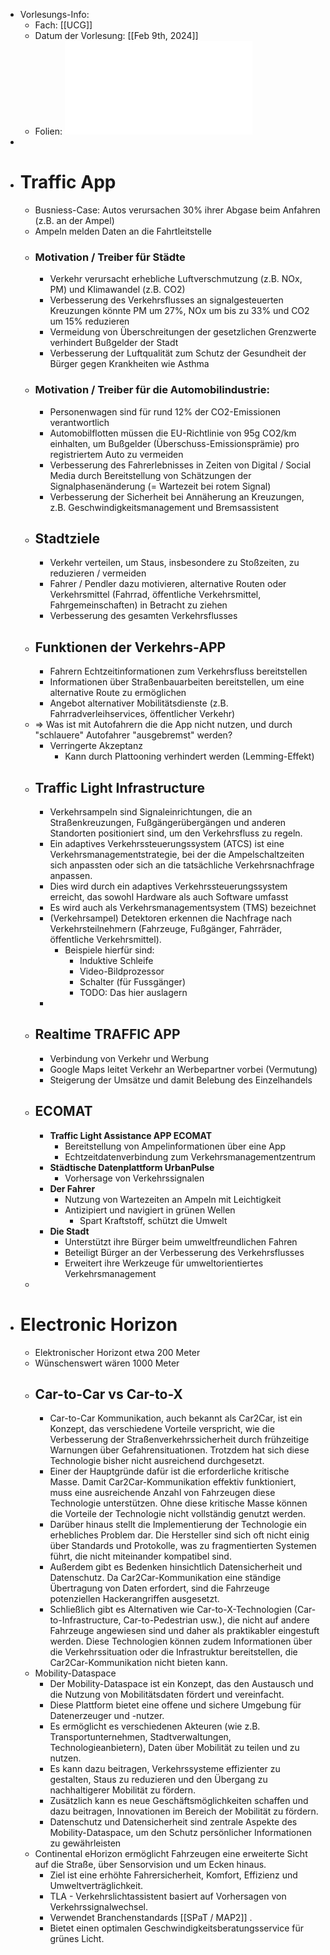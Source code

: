 - Vorlesungs-Info:
	- Fach: [[UCG]]
	- Datum der Vorlesung: [[Feb 9th, 2024]]
	- Folien: ![Ubicomp-Biz-2023-Part-V-LH.pdf](../assets/Ubicomp-Biz-2023-Part-V-LH_1707471297157_0.pdf)
-
- # Traffic App
	- Busniess-Case: Autos verursachen 30% ihrer Abgase beim Anfahren (z.B. an der Ampel)
	- Ampeln melden Daten an die Fahrtleitstelle
	- ### Motivation / Treiber für Städte
		- Verkehr verursacht erhebliche Luftverschmutzung (z.B. NOx, PM) und Klimawandel (z.B. CO2)
		- Verbesserung des Verkehrsflusses an signalgesteuerten Kreuzungen könnte PM um 27%, NOx um bis zu 33% und CO2 um 15% reduzieren
		- Vermeidung von Überschreitungen der gesetzlichen Grenzwerte verhindert Bußgelder der Stadt
		- Verbesserung der Luftqualität zum Schutz der Gesundheit der Bürger gegen Krankheiten wie Asthma
	- ### Motivation / Treiber für die Automobilindustrie:
		- Personenwagen sind für rund 12% der CO2-Emissionen verantwortlich
		- Automobilflotten müssen die EU-Richtlinie von 95g CO2/km einhalten, um Bußgelder (Überschuss-Emissionsprämie) pro registriertem Auto zu vermeiden
		- Verbesserung des Fahrerlebnisses in Zeiten von Digital / Social Media durch Bereitstellung von Schätzungen der Signalphasenänderung (= Wartezeit bei rotem Signal)
		- Verbesserung der Sicherheit bei Annäherung an Kreuzungen, z.B. Geschwindigkeitsmanagement und Bremsassistent
	- ## Stadtziele
		- Verkehr verteilen, um Staus, insbesondere zu Stoßzeiten, zu reduzieren / vermeiden
		- Fahrer / Pendler dazu motivieren, alternative Routen oder Verkehrsmittel (Fahrrad, öffentliche Verkehrsmittel, Fahrgemeinschaften) in Betracht zu ziehen
		- Verbesserung des gesamten Verkehrsflusses
	- ## Funktionen der Verkehrs-APP
		- Fahrern Echtzeitinformationen zum Verkehrsfluss bereitstellen
		- Informationen über Straßenbauarbeiten bereitstellen, um eine alternative Route zu ermöglichen
		- Angebot alternativer Mobilitätsdienste (z.B. Fahrradverleihservices, öffentlicher Verkehr)
	- => Was ist mit Autofahrern die die App nicht nutzen, und durch "schlauere" Autofahrer "ausgebremst" werden?
		- Verringerte Akzeptanz
			- Kann durch Plattooning verhindert werden (Lemming-Effekt)
	- ## Traffic Light Infrastructure
		- Verkehrsampeln sind Signaleinrichtungen, die an Straßenkreuzungen, Fußgängerübergängen und anderen Standorten positioniert sind, um den Verkehrsfluss zu regeln.
		- Ein adaptives Verkehrssteuerungssystem (ATCS) ist eine Verkehrsmanagementstrategie, bei der die Ampelschaltzeiten sich anpassten oder sich an die tatsächliche Verkehrsnachfrage anpassen.
		- Dies wird durch ein adaptives Verkehrssteuerungssystem erreicht, das sowohl Hardware als auch Software umfasst
		- Es wird auch als Verkehrsmanagementsystem (TMS) bezeichnet
		- (Verkehrsampel) Detektoren erkennen die Nachfrage nach Verkehrsteilnehmern (Fahrzeuge, Fußgänger, Fahrräder, öffentliche Verkehrsmittel).
			- Beispiele hierfür sind:
				- Induktive Schleife
				- Video-Bildprozessor
				- Schalter (für Fussgänger)
				- TODO: Das hier auslagern
		-
	- ## Realtime TRAFFIC APP
		- Verbindung von Verkehr und Werbung
		- Google Maps leitet Verkehr an Werbepartner vorbei (Vermutung)
		- Steigerung der Umsätze und damit Belebung des Einzelhandels
	- ## ECOMAT
		- **Traffic Light Assistance APP ECOMAT**
			- Bereitstellung von Ampelinformationen über eine App
			- Echtzeitdatenverbindung zum Verkehrsmanagementzentrum
		- **Städtische Datenplattform UrbanPulse**
			- Vorhersage von Verkehrssignalen
		- **Der Fahrer**
			- Nutzung von Wartezeiten an Ampeln mit Leichtigkeit
			- Antizipiert und navigiert in grünen Wellen
				- Spart Kraftstoff, schützt die Umwelt
		- **Die Stadt**
			- Unterstützt ihre Bürger beim umweltfreundlichen Fahren
			- Beteiligt Bürger an der Verbesserung des Verkehrsflusses
			- Erweitert ihre Werkzeuge für umweltorientiertes Verkehrsmanagement
	-
- # Electronic Horizon
	- Elektronischer Horizont etwa 200 Meter
	- Wünschenswert wären 1000 Meter
	- ## Car-to-Car vs Car-to-X
		- Car-to-Car Kommunikation, auch bekannt als Car2Car, ist ein Konzept, das verschiedene Vorteile verspricht, wie die Verbesserung der Straßenverkehrssicherheit durch frühzeitige Warnungen über Gefahrensituationen. Trotzdem hat sich diese Technologie bisher nicht ausreichend durchgesetzt.
		- Einer der Hauptgründe dafür ist die erforderliche kritische Masse. Damit Car2Car-Kommunikation effektiv funktioniert, muss eine ausreichende Anzahl von Fahrzeugen diese Technologie unterstützen. Ohne diese kritische Masse können die Vorteile der Technologie nicht vollständig genutzt werden.
		- Darüber hinaus stellt die Implementierung der Technologie ein erhebliches Problem dar. Die Hersteller sind sich oft nicht einig über Standards und Protokolle, was zu fragmentierten Systemen führt, die nicht miteinander kompatibel sind.
		- Außerdem gibt es Bedenken hinsichtlich Datensicherheit und Datenschutz. Da Car2Car-Kommunikation eine ständige Übertragung von Daten erfordert, sind die Fahrzeuge potenziellen Hackerangriffen ausgesetzt.
		- Schließlich gibt es Alternativen wie Car-to-X-Technologien (Car-to-Infrastructure, Car-to-Pedestrian usw.), die nicht auf andere Fahrzeuge angewiesen sind und daher als praktikabler eingestuft werden. Diese Technologien können zudem Informationen über die Verkehrssituation oder die Infrastruktur bereitstellen, die Car2Car-Kommunikation nicht bieten kann.
	- Mobility-Dataspace
		- Der Mobility-Dataspace ist ein Konzept, das den Austausch und die Nutzung von Mobilitätsdaten fördert und vereinfacht.
		- Diese Plattform bietet eine offene und sichere Umgebung für Datenerzeuger und -nutzer.
		- Es ermöglicht es verschiedenen Akteuren (wie z.B. Transportunternehmen, Stadtverwaltungen, Technologieanbietern), Daten über Mobilität zu teilen und zu nutzen.
		- Es kann dazu beitragen, Verkehrssysteme effizienter zu gestalten, Staus zu reduzieren und den Übergang zu nachhaltigerer Mobilität zu fördern.
		- Zusätzlich kann es neue Geschäftsmöglichkeiten schaffen und dazu beitragen, Innovationen im Bereich der Mobilität zu fördern.
		- Datenschutz und Datensicherheit sind zentrale Aspekte des Mobility-Dataspace, um den Schutz persönlicher Informationen zu gewährleisten
	- Continental eHorizon ermöglicht Fahrzeugen eine erweiterte Sicht auf die Straße, über Sensorvision und um Ecken hinaus.
		- Ziel ist eine erhöhte Fahrersicherheit, Komfort, Effizienz und Umweltverträglichkeit.
		- TLA - Verkehrslichtassistent basiert auf Vorhersagen von Verkehrssignalwechsel.
		- Verwendet Branchenstandards [[SPaT / MAP2]] .
		- Bietet einen optimalen Geschwindigkeitsberatungsservice für grünes Licht.